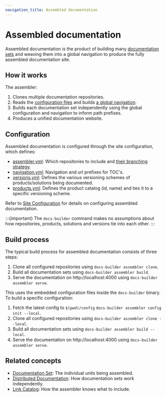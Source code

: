 ```yaml
---
navigation_title: Assembled documentation
---
```


# Assembled documentation

Assembled documentation is the product of building many [documentation sets](documentation-set.md) and weaving them into a global navigation to produce the fully assembled documentation site.

## How it works

The assembler:

1. Clones multiple documentation repositories.
2. Reads the [configuration files](../configure/site/index.md) and builds [a global navigation](../configure/site/navigation.md).
3. Builds each documentation set independently using the global configuration and navigation to inform path prefixes.
4. Produces a unified documentation website.

## Configuration

Assembled documentation is configured through the site configuration, which defines:

* [assembler.yml](../configure/site/index.md): Which repositories to include and [their branching strategy](../contribute/branching-strategy.md).
* [navigation.yml](../configure/site/index.md): Navigation and url prefixes for TOC's.
* [versions.yml](../configure/site/versions.md): Defines the various versioning schemes of products/solutions being documented.
* [products.yml](../configure/site/products.md): Defines the product catalog (id, name) and ties it to a specific versioning scheme.

Refer to [Site Configuration](../configure/site/index.md) for details on configuring assembled documentation.

:::{important}
The `docs-builder` command makes no assumptions about how repositories, products, solutions and versions tie into each other.
:::

## Build process

The typical build process for assembled documentation consists of three steps:

1. Clone all configured repositories using `docs-builder assembler clone`.
2. Build all documentation sets using `docs-builder assembler build`.
3. Serve the documentation on http://localhost:4000 using `docs-builder assembler serve`.

This uses the embedded configuration files inside the `docs-builder` binary. To build a specific configuration:

1. Fetch the latest config to `$(pwd)/config` `docs-builder assembler config init --local`.
2. Clone all configured repositories using `docs-builder assembler clone --local`.
3. Build all documentation sets using `docs-builder assembler build --local`.
4. Serve the documentation on http://localhost:4000 using `docs-builder assembler serve`.

## Related concepts

* [Documentation Set](documentation-set.md): The individual units being assembled.
* [Distributed Documentation](distributed-documentation.md): How documentation sets work independently.
* [Link Catalog](link-catalog.md): How the assembler knows what to include.
